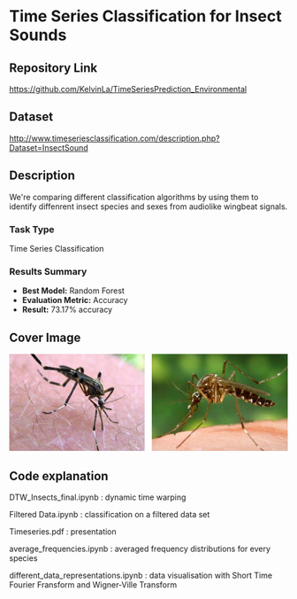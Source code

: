 # Time Series Classification for Insect Sounds

## Repository Link

https://github.com/KelvinLa/TimeSeriesPrediction_Environmental

## Dataset

http://www.timeseriesclassification.com/description.php?Dataset=InsectSound

## Description

We're comparing different classification algorithms by using them to identify diffenrent insect species and sexes from audiolike wingbeat signals.

### Task Type

Time Series Classification

### Results Summary

- **Best Model:** Random Forest
- **Evaluation Metric:** Accuracy
- **Result:** 73.17% accuracy

## Cover Image

![Project Cover Image](CoverImage/InsectSound.jpg)

## Code explanation


DTW_Insects_final.ipynb : dynamic time warping

Filtered Data.ipynb : classification on a filtered data set

Timeseries.pdf : presentation

average_frequencies.ipynb : averaged frequency distributions for every species

different_data_representations.ipynb : data visualisation with Short Time Fourier Fransform and Wigner-Ville Transform

